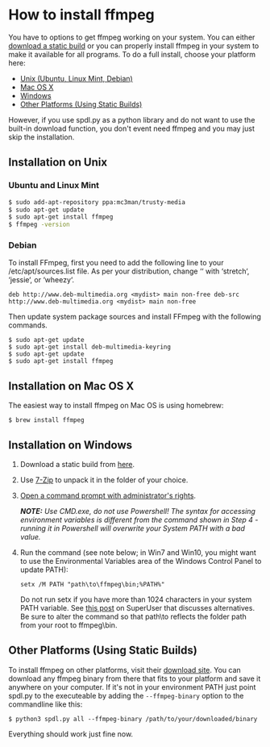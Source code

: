 # How to install ffmpeg

You have to options to get ffmpeg working on your system. You can either [download a static build](#other) or you can properly install ffmpeg in your system to make it available for all programs. To do a full install, choose your platform here:

* [Unix (Ubuntu, Linux Mint, Debian)](#unix)
* [Mac OS X](#macosx)
* [Windows](#windows)
* [Other Platforms (Using Static Builds)](#other)

However, if you use spdl.py as a python library and do not want to use the built-in download function, you don't event need ffmpeg and you may just skip the installation.

## Installation on Unix <a name="unix" />
### Ubuntu and Linux Mint

```bash
$ sudo add-apt-repository ppa:mc3man/trusty-media
$ sudo apt-get update
$ sudo apt-get install ffmpeg
$ ffmpeg -version
```

### Debian
To install FFmpeg, first you need to add the following line to your /etc/apt/sources.list file. As per your distribution, change ‘<mydist>‘ with ‘stretch‘, ‘jessie‘, or ‘wheezy‘.

```
deb http://www.deb-multimedia.org <mydist> main non-free deb-src http://www.deb-multimedia.org <mydist> main non-free
```

Then update system package sources and install FFmpeg with the following commands.

```
$ sudo apt-get update
$ sudo apt-get install deb-multimedia-keyring
$ sudo apt-get update
$ sudo apt-get install ffmpeg
```

## Installation on Mac OS X <a name="macosx" />
The easiest way to install ffmpeg on Mac OS is using homebrew:

```
$ brew install ffmpeg
```

## Installation on Windows <a name="windows" />
1. Download a static build from [here](http://ffmpeg.zeranoe.com/builds/).
2. Use [7-Zip](http://7-zip.org/) to unpack it in the folder of your choice.
3. [Open a command prompt with administrator's rights](https://github.com/adaptlearning/adapt_authoring/wiki/Just-Enough-Command-Line-for-Installing).
    
    ***NOTE:** Use CMD.exe, do not use Powershell! The syntax for accessing environment variables is different from the command shown in Step 4 - running it in Powershell will overwrite your System PATH with a bad value.*
4. Run the command (see note below; in Win7 and Win10, you might want to use the Environmental Variables area of the Windows Control Panel to update PATH):
  
    ```
    setx /M PATH "path\to\ffmpeg\bin;%PATH%"
    ```
    Do not run setx if you have more than 1024 characters in your system PATH variable. See [this post](https://superuser.com/questions/387619/overcoming-the-1024-character-limit-with-setx) on SuperUser that discusses alternatives. Be sure to alter the command so that path\to reflects the folder path from your root to ffmpeg\bin.

## Other Platforms (Using Static Builds) <a name="other" />
To install ffmpeg on other platforms, visit their [download site](https://www.ffmpeg.org/download.html).
You can download any ffmpeg binary from there that fits to your platform and save it anywhere on your computer. If it's not in your environment PATH just point spdl.py to the executeable by adding the ```--ffmpeg-binary``` option to the commandline like this:

```
$ python3 spdl.py all --ffmpeg-binary /path/to/your/downloaded/binary
```

Everything should work just fine now.
